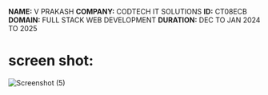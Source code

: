 **NAME:** V PRAKASH
**COMPANY:** CODTECH IT SOLUTIONS
**ID:** CT08ECB
**DOMAIN:** FULL STACK WEB DEVELOPMENT
**DURATION:** DEC TO JAN 2024 TO 2025

# screen shot:
   ![Screenshot (5)](https://github.com/user-attachments/assets/20e6eb9c-6498-4210-892a-c5ec6c303c60)

